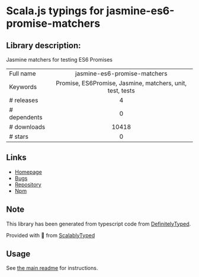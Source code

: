 
# Scala.js typings for jasmine-es6-promise-matchers


## Library description:
Jasmine matchers for testing ES6 Promises

|                    |                 |
| ------------------ | :-------------: |
| Full name          | jasmine-es6-promise-matchers |
| Keywords           | Promise, ES6Promise, Jasmine, matchers, unit, test, tests |
| # releases         | 4 |
| # dependents       | 0 |
| # downloads        | 10418 |
| # stars            | 0 |

## Links
- [Homepage](https://github.com/bvaughn/jasmine-es6-promise-matchers)
- [Bugs](https://github.com/bvaughn/jasmine-es6-promise-matchers/issues)
- [Repository](https://github.com/bvaughn/jasmine-es6-promise-matchers)
- [Npm](https://www.npmjs.com/package/jasmine-es6-promise-matchers)
    


## Note
This library has been generated from typescript code from [DefinitelyTyped](https://definitelytyped.org).

Provided with :purple_heart: from [ScalablyTyped](https://github.com/oyvindberg/ScalablyTyped)

## Usage
See [the main readme](../../readme.md) for instructions.


